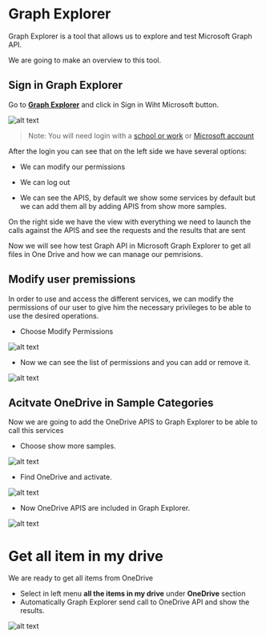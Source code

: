 # Graph Explorer

Graph Explorer is a tool that allows us to explore and test Microsoft Graph API.

We are going to make an overview to this tool.

## Sign in Graph Explorer

Go to **[Graph Explorer](https://developer.microsoft.com/en-us/graph/graph-explorer)** and click in Sign in Wiht Microsoft button. 

 ![alt text](/labs-pr/Drive-user-engagement-across-all-your-devices-with-Microsoft-Graph/media/LoginGraphApi.png) 

> Note: You will need login with a [school or work](https://developer.microsoft.com/en-us/office/dev-program) or [Microsoft account](https://signup.live.com/signup?wa=wsignin1.0&ct=1473983465&rver=6.6.6556.0&wp=MBI_SSL&wreply=https://outlook.live.com/owa/&id=292841&CBCXT=out&cobrandid=90015&bk=1473983466&uiflavor=web&uaid=3b7bae8746264c1bacf1db2b315745cc&mkt=EN-US&lc=1033&lic=1)

After the login you can see that on the left side we have several options:


- We can modify our permissions


- We can log out


- We can see the APIS, by default we show some services by default but we can add them all by adding APIS from show more samples.

On the right side we have the view with everything we need to launch the calls against the APIS and see the requests and the results that are sent

Now we will see how test Graph API in Microsoft Graph Explorer to get all files in One Drive and how we can manage our pemrisions.

## Modify user premissions

In order to use and access the different services, we can modify the permissions of our user to give him the necessary privileges to be able to use the desired operations.

- Choose Modify Permissions

 ![alt text](/labs-pr/Drive-user-engagement-across-all-your-devices-with-Microsoft-Graph/media/GEModifyPermissions.png) 


- Now we can see the list of permissions and you can add or remove it.

![alt text](/labs-pr/Drive-user-engagement-across-all-your-devices-with-Microsoft-Graph/media/GESelectPermissions.png) 


## Acitvate OneDrive in Sample Categories

Now we are going to add the OneDrive APIS to Graph Explorer to be able to call this services


- Choose show more samples.

![alt text](/labs-pr/Drive-user-engagement-across-all-your-devices-with-Microsoft-Graph/media/GEShowMoreExamples.png) 

- Find OneDrive and activate. 

![alt text](/labs-pr/Drive-user-engagement-across-all-your-devices-with-Microsoft-Graph/media/GESelectOneDrive.png) 


- Now OneDrive APIS are included in Graph Explorer.

![alt text](/labs-pr/Drive-user-engagement-across-all-your-devices-with-Microsoft-Graph/media/GEShowOneDriveSamples.png) 


# Get all item in my drive

We are ready to get all items from OneDrive

- Select in left menu **all the items in my drive** under **OneDrive** section
- Automatically Graph Explorer send call to OneDrive API and show the results.

![alt text](/labs-pr/Drive-user-engagement-across-all-your-devices-with-Microsoft-Graph/media/GEGetAllODItems.png) 
